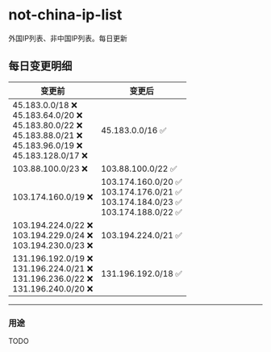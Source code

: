 # not-china-ip-list
外国IP列表、非中国IP列表。每日更新

每日变更明细
--------------------
|  变更前   | 变更后 |
|  ----  | ----  |
|  45.183.0.0/18 :x: <br> 45.183.64.0/20 :x: <br> 45.183.80.0/22 :x: <br> 45.183.88.0/21 :x: <br> 45.183.96.0/19 :x: <br> 45.183.128.0/17 :x: <br> | 45.183.0.0/16 :white_check_mark: | 
|  103.88.100.0/23 :x:  | 103.88.100.0/22 :white_check_mark: | 
|  103.174.160.0/19 :x:  | 103.174.160.0/20 :white_check_mark: <br> 103.174.176.0/21 :white_check_mark: <br> 103.174.184.0/23 :white_check_mark: <br> 103.174.188.0/22 :white_check_mark: <br>  | 
|  103.194.224.0/22 :x: <br> 103.194.229.0/24 :x: <br> 103.194.230.0/23 :x: <br> | 103.194.224.0/21 :white_check_mark: | 
|  131.196.192.0/19 :x: <br> 131.196.224.0/21 :x: <br> 131.196.236.0/22 :x: <br> 131.196.240.0/20 :x: <br> | 131.196.192.0/18 :white_check_mark: | 

--------------------
### 用途
TODO
